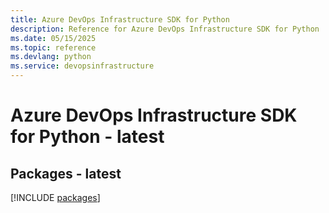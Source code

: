 ```yaml
---
title: Azure DevOps Infrastructure SDK for Python
description: Reference for Azure DevOps Infrastructure SDK for Python
ms.date: 05/15/2025
ms.topic: reference
ms.devlang: python
ms.service: devopsinfrastructure
---
```

# Azure DevOps Infrastructure SDK for Python - latest
## Packages - latest
[!INCLUDE [packages](devops-infrastructure-index.md)]